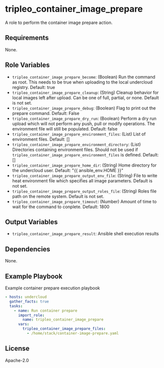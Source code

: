 tripleo_container_image_prepare
===============================

A role to perform the container image prepare action.

Requirements
------------

None.

Role Variables
--------------

* `tripleo_container_image_prepare_become`: (Boolean) Run the command as root. This needs to be true when uploading to the local undercloud registry. Default: true
* `tripleo_container_image_prepare_cleanup`: (String) Cleanup behavior for local images left after upload. Can be one of full, partial, or none. Default is not set.
* `tripleo_container_image_prepare_debug`: (Boolean) Flag to print out the prepare command. Default: False
* `tripleo_container_image_prepare_dry_run`: (Boolean) Perform a dry run upload which will not perform any push, pull or modify operations. The environment file will still be populated. Default: false
* `tripleo_container_image_prepare_environment_files`: (List) List of environment files. Default: []
* `tripleo_container_image_prepare_environment_directory`: (List) Directories containing environment files. Should not be used if `tripleo_container_image_prepare_environment_files` is defined. Default: []
* `tripleo_container_image_prepare_home_dir`: (String) Home directory for the undercloud user. Default: "{{ ansible_env.HOME }}"
* `tripleo_container_image_prepare_output_env_file`: (String) File to write heat environment file which specifies all image parameters. Default is not set.
* `tripleo_container_image_prepare_output_roles_file`: (String) Roles file path on the remote system. Default is not set.
* `tripleo_container_image_prepare_timeout`: (Number) Amount of time to wait for the command to conplete. Default: 1800

Output Variables
----------------

* `tripleo_container_image_prepare_result`: Ansible shell execution results

Dependencies
------------

None.

Example Playbook
----------------

Example container prepare execution playbook

```yaml
- hosts: undercloud
  gather_facts: true
  tasks:
    - name: Run container prepare
      import_role:
        name: tripleo_container_image_prepare
      vars:
        tripleo_container_image_prepare_files:
          - /home/stack/container-image-prepare.yaml
```

License
-------

Apache-2.0
